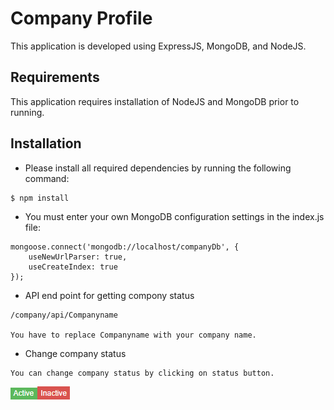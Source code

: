 # Company Profile

This application is developed using ExpressJS, MongoDB, and NodeJS.

## Requirements

This application requires installation of NodeJS and MongoDB prior to running.

## Installation

- Please install all required dependencies by running the following command:

```
$ npm install
```

- You must enter your own MongoDB configuration settings in the index.js file:

```
mongoose.connect('mongodb://localhost/companyDb', {
    useNewUrlParser: true,
    useCreateIndex: true
});
```

- API end point for getting compony status

``` 
/company/api/Companyname

You have to replace Companyname with your company name.
```

- Change company status

``` 
You can change company status by clicking on status button. 
```
<img src="active.png" alt="active"><img src="inactive.png" alt="inactive">

